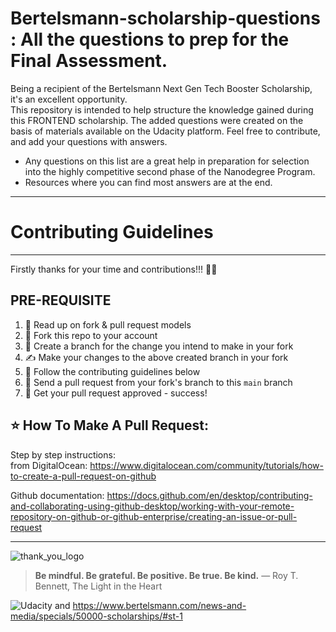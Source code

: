 
# Bertelsmann-scholarship-questions : All the questions to prep for the Final Assessment.

Being a recipient of the Bertelsmann Next Gen Tech Booster Scholarship, it's an excellent opportunity. 
</br>This repository is intended to help structure the knowledge gained during this FRONTEND scholarship. 
The added questions were created on the basis of materials available on the Udacity platform.
Feel free to contribute, and add your questions with answers.

- Any questions on this list are a great help in preparation for selection into the highly competitive second phase of the Nanodegree Program.
- Resources where you can find most answers are at the end.

---
# Contributing Guidelines
---

Firstly thanks for your time and contributions!!! :sparkling_heart::sparkling_heart:   

## PRE-REQUISITE

1. 📖 Read up on fork & pull request models
2. 🍴 Fork this repo to your account
3. 🌱 Create a branch for the change you intend to make in your fork
4. ✍️ Make your changes to the above created branch in your fork
5. 🔨 Follow the contributing guidelines below
6. 🔧 Send a pull request from your fork's branch to this `main` branch
7. 🎉 Get your pull request approved - success!

## ⭐ How To Make A Pull Request:
Step by step instructions:
 </br>from DigitalOcean: https://www.digitalocean.com/community/tutorials/how-to-create-a-pull-request-on-github

Github documentation:
https://docs.github.com/en/desktop/contributing-and-collaborating-using-github-desktop/working-with-your-remote-repository-on-github-or-github-enterprise/creating-an-issue-or-pull-request

---

![thank_you_logo](https://user-images.githubusercontent.com/20997077/211676509-21e27323-e2eb-4400-b03a-cf769b60f80a.png) 

> <strong>Be mindful. Be grateful. Be positive. Be true. Be kind.</strong> —  Roy T. Bennett, The Light in the Heart

![Udacity](https://img.shields.io/badge/Udacity-grey?style=for-the-badge&logo=udacity&logoColor=15B8E6)  and https://www.bertelsmann.com/news-and-media/specials/50000-scholarships/#st-1